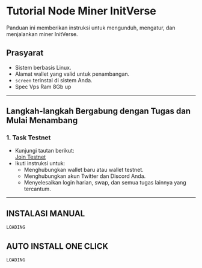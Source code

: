 # Tutorial Node Miner InitVerse

Panduan ini memberikan instruksi untuk mengunduh, mengatur, dan menjalankan miner InitVerse.  

## Prasyarat  
- Sistem berbasis Linux.  
- Alamat wallet yang valid untuk penambangan.  
- `screen` terinstal di sistem Anda.  
- Spec Vps Ram 8Gb up
---

## Langkah-langkah Bergabung dengan Tugas dan Mulai Menambang  

### 1. Task Testnet
- Kunjungi tautan berikut:  
  [Join Testnet ](https://candy.inichain.com?invite=H35L1J2YTY4KC0I9GTKI461BM)  
- Ikuti instruksi untuk:  
  - Menghubungkan wallet baru atau wallet testnet.  
  - Menghubungkan akun Twitter dan Discord Anda.  
  - Menyelesaikan login harian, swap, dan semua tugas lainnya yang tercantum.  

---
## INSTALASI MANUAL
```bash
LOADING
```
## AUTO INSTALL ONE CLICK
```bash
LOADING
```
